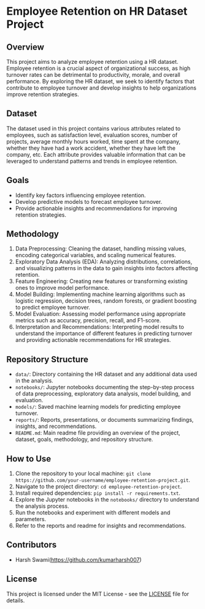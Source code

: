 # Employee Retention on HR Dataset Project

## Overview
This project aims to analyze employee retention using a HR dataset. Employee retention is a crucial aspect of organizational success, as high turnover rates can be detrimental to productivity, morale, and overall performance. By exploring the HR dataset, we seek to identify factors that contribute to employee turnover and develop insights to help organizations improve retention strategies.

## Dataset
The dataset used in this project contains various attributes related to employees, such as satisfaction level, evaluation scores, number of projects, average monthly hours worked, time spent at the company, whether they have had a work accident, whether they have left the company, etc. Each attribute provides valuable information that can be leveraged to understand patterns and trends in employee retention.

## Goals
- Identify key factors influencing employee retention.
- Develop predictive models to forecast employee turnover.
- Provide actionable insights and recommendations for improving retention strategies.

## Methodology
1. Data Preprocessing: Cleaning the dataset, handling missing values, encoding categorical variables, and scaling numerical features.
2. Exploratory Data Analysis (EDA): Analyzing distributions, correlations, and visualizing patterns in the data to gain insights into factors affecting retention.
3. Feature Engineering: Creating new features or transforming existing ones to improve model performance.
4. Model Building: Implementing machine learning algorithms such as logistic regression, decision trees, random forests, or gradient boosting to predict employee turnover.
5. Model Evaluation: Assessing model performance using appropriate metrics such as accuracy, precision, recall, and F1-score.
6. Interpretation and Recommendations: Interpreting model results to understand the importance of different features in predicting turnover and providing actionable recommendations for HR strategies.

## Repository Structure
- `data/`: Directory containing the HR dataset and any additional data used in the analysis.
- `notebooks/`: Jupyter notebooks documenting the step-by-step process of data preprocessing, exploratory data analysis, model building, and evaluation.
- `models/`: Saved machine learning models for predicting employee turnover.
- `reports/`: Reports, presentations, or documents summarizing findings, insights, and recommendations.
- `README.md`: Main readme file providing an overview of the project, dataset, goals, methodology, and repository structure.

## How to Use
1. Clone the repository to your local machine: `git clone https://github.com/your-username/employee-retention-project.git`.
2. Navigate to the project directory: `cd employee-retention-project`.
3. Install required dependencies: `pip install -r requirements.txt`.
4. Explore the Jupyter notebooks in the `notebooks/` directory to understand the analysis process.
5. Run the notebooks and experiment with different models and parameters.
6. Refer to the reports and readme for insights and recommendations.

## Contributors
- Harsh Swami(https://github.com/kumarharsh007)

## License
This project is licensed under the MIT License - see the [LICENSE](LICENSE) file for details.
